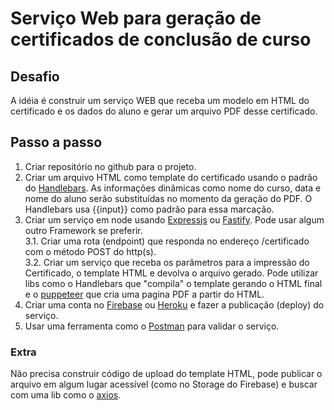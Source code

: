 # Serviço Web para geração de certificados de conclusão de curso

## Desafio
A idéia é construir um serviço WEB que receba um modelo em HTML do certificado e os dados do aluno e gerar um arquivo PDF desse certificado.

## Passo a passo

1.  Criar repositório no github para o projeto.
2.  Criar um arquivo HTML como template do certificado usando o padrão do [Handlebars](https://handlebarsjs.com/). As informações dinâmicas como nome do curso, data e nome do aluno serão substituídas no momento da geração do PDF. O Handlebars usa {{input}} como padrão para essa marcação.
3.  Criar um serviço em node usando [Expressjs](https://expressjs.com/) ou [Fastify](https://www.fastify.io/docs/latest/). Pode usar algum outro Framework se preferir.  
    3.1.  Criar uma rota (endpoint) que responda no endereço /certificado com o método POST do http(s).  
    3.2.  Criar um serviço que receba os parâmetros para a impressão do Certificado, o template HTML e devolva o arquivo gerado. Pode utilizar libs como o Handlebars que "compila" o template gerando o HTML final e o [puppeteer](https://github.com/puppeteer/puppeteer) que cria uma pagina PDF a partir do HTML.
4.  Criar uma conta no [Firebase](https://firebase.google.com/) ou [Heroku](https://www.heroku.com/) e fazer a publicação (deploy) do serviço.
5. Usar uma ferramenta como o [Postman](https://www.postman.com/) para validar o serviço.

### Extra
Não precisa construir código de upload do template HTML, pode publicar o arquivo em algum lugar acessível (como no Storage do Firebase) e buscar com uma lib como o [axios](https://github.com/axios/axios).